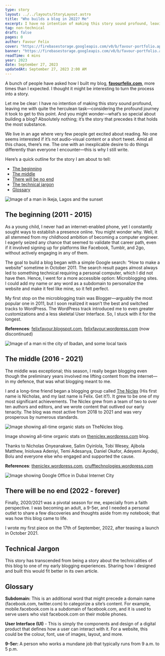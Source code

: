 ```yaml
---
type: story
layout: ../../layouts/StoryLayout.astro
title: "Who builds a blog in 2022? Me"
excerpt: I have no intention of making this story sound profound, leaving me with quite the herculean task—considering the profound journey it took to get to this point..
tag: non-technical
draft: false
pages: 0
author: Favour Felix
cover: "https://firebasestorage.googleapis.com/v0/b/favour-portfolio.appspot.com/o/stories%2Fwho-builds-a-blog-cover.webp?alt=media&token=d93809d7-947c-4b38-a9d2-68815f29c4da"
banner: "https://firebasestorage.googleapis.com/v0/b/favour-portfolio.appspot.com/o/stories%2Fwho-builds-a-blog-cover.webp?alt=media&token=d93809d7-947c-4b38-a9d2-68815f29c4da"
readTime: 4 mins
year: 2023
date: September 27, 2023
updatedAt: September 27, 2023 2:00 AM
---
```


A bunch of people have asked how I built my blog, **[favourfelix.com](http://favourfelix.com/)**, more times than I expected. I thought it might be interesting to turn the process into a story.

Let me be clear: I have no intention of making this story sound profound, leaving me with quite the herculean task—considering the profound journey it took to get to this point. And you might wonder—what’s so special about building a blog? Absolutely nothing; it’s the story that precedes it that holds the most substance.

We live in an age where very few people get excited about reading. No one seems interested if it’s not audio-visual content or a short tweet. Amid all this chaos, there’s me. The one with an inexplicable desire to do things differently than everyone I encounter—this is why I still write.

Here’s a quick outline for the story I am about to tell:

- [The beginning](#the-beginning-2011---2015)
- [The middle](#the-middle-2016---2021)
- [There will be no end](#there-will-be-no-end-2022---forever)
- [The technical jargon](#technical-jargon)
- [Glossary](#glossary)

![Image of a man in Ikeja, Lagos and the sunset](https://firebasestorage.googleapis.com/v0/b/favour-portfolio.appspot.com/o/stories%2Fthe-beginning-wbab.webp?alt=media&token=5a16fd97-979a-4d55-ae07-651895b865d5)

## The beginning (2011 - 2015)

As a young child, I never had an internet-enabled phone, yet I constantly sought ways to establish a presence online. You might wonder why. Well, it all stemmed from my childhood ambition of becoming a computer engineer. I eagerly seized any chance that seemed to validate that career path, even if it involved signing up for platforms like Facebook, Tumblr, and 2go, without actively engaging in any of them.

The goal to build a blog began with a simple Google search: “How to make a website” sometime in October 2011. The search result pages almost always led to something technical requiring a personal computer, which I did not have then. Hence, I went for a more accessible option: Microblogging sites. I could add my name or any word as a subdomain to personalize the website and make it feel like mine, so it felt perfect.

My first stop on the microblogging train was Blogger—arguably the most popular one in 2011, but I soon realized it wasn’t the best and switched tracks to WordPress. The WordPress track introduced me to even greater customizations and a less skeletal User Interface. So, I stuck with it for the longest.

**References**: [felixfavour.blogspot.com](http://felixfavour.blogspot.com), [felixfavour.wordpress.com](http://felixfavour.wordpress.com) (now discontinued)

![Image of a man ni the city of Ibadan, and some local taxis](https://firebasestorage.googleapis.com/v0/b/favour-portfolio.appspot.com/o/stories%2Fthe-middle-wbab.webp?alt=media&token=753d98e8-72a8-44d9-b095-ed2c2e44ee93)

## The middle (2016 - 2021)

The middle was exceptional; this season, I really began blogging even though the preliminary years involved me lifting content from the internet—in my defence, that was what blogging meant to me.

I and a long-time friend began a blogging group called [The Niclex](http://theniclex.wordpress.com/) (His first name is Nicholas, and my last name is Felix. Get it?). It grew to be one of my most significant achievements. The Niclex grew from a team of two to over ten authors and editors, and we wrote content that outlived our early tenacity. The blog was most active from 2018 to 2021 and was very prosperous by numerous standards.

![Image showing all-time organic stats on TheNiclex blog.](https://firebasestorage.googleapis.com/v0/b/favour-portfolio.appspot.com/o/stories%2Fstats-wbab.webp?alt=media&token=25a2dc1b-53b7-4b05-8e34-d1ad88a833ad)

Image showing all-time organic stats on [theniclex.wordpress.com](http://theniclex.wordpress.com) blog.

Thanks to Nicholas Onyeanakwe, Salim Oyinlola, Tobi Wesey, Ajibola Matthew, Inioluwa Adeniyi, Temi Adesanya, Daniel Okafor, Adeyemi Ayodeji, Bolu and everyone else who engaged and supported the cause.

**References**: [theniclex.wordpress.com](http://theniclex.wordpress.com), [crufftechnologies.wordpress.com](http://crufftechnologies.wordpress.com)

![Image showing Google Office in Dubai Internet City](https://firebasestorage.googleapis.com/v0/b/favour-portfolio.appspot.com/o/stories%2Fthe-end-wbab.webp?alt=media&token=6cc9a16e-cf3c-4951-8f71-2e17a1281419)

## There will be no end (2022 - forever)

Finally, 2020/2021 was a pivotal season for me, especially from a faith perspective. I was becoming an adult, a 9-5er, and I needed a personal outlet to share a few discoveries and thoughts aside from my notebook; that was how this blog came to life.

I wrote my first piece on the 17th of September, 2022, after teasing a launch in October 2021.

## Technical Jargon

This story has transcended from being a story about the technicalities of this blog to one of my early blogging experiences. Sharing how I designed and built this would fit better in its own article.

## Glossary

**Subdomain:** This is an additional word that might precede a domain name (facebook.com, twitter.com) to categorize a site’s content. For example, mobile.facebook.com is a subdomain of facebook.com, and it is used to serve users who visit facebook.com on their mobile phones.

**User Interface (UI)** - This is simply the components and design of a digital product that defines how a user can interact with it. For a website, this could be the colour, font, use of images, layout, and more.

**9-5er:** A person who works a mundane job that typically runs from 9 a.m. to 5 p.m.
